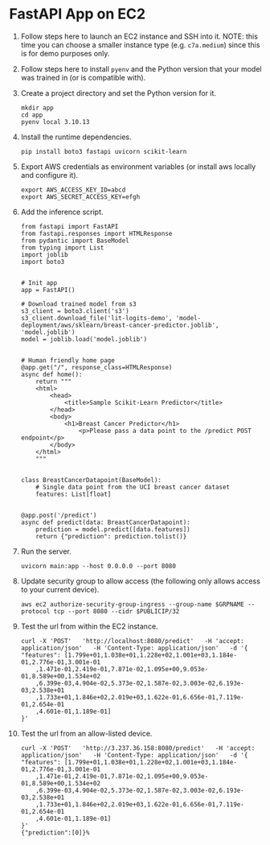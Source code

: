 # FastAPI App on EC2

1. Follow steps here to launch an EC2 instance and SSH into it. NOTE: this time you can choose a smaller instance type (e.g. `c7a.medium`) since this is for demo purposes only.

2. Follow steps here to install `pyenv` and the Python version that your model was trained in (or is compatible with).

3. Create a project directory and set the Python version for it.
    ```
    mkdir app
    cd app
    pyenv local 3.10.13
    ```

4. Install the runtime dependencies.
    ```
    pip install boto3 fastapi uvicorn scikit-learn
    ```

5. Export AWS credentials as environment variables (or install aws locally and configure it).
    ```
    export AWS_ACCESS_KEY_ID=abcd
    export AWS_SECRET_ACCESS_KEY=efgh
    ```

6. Add the inference script.
    ```
    from fastapi import FastAPI
    from fastapi.responses import HTMLResponse
    from pydantic import BaseModel
    from typing import List
    import joblib
    import boto3


    # Init app
    app = FastAPI()

    # Download trained model from s3
    s3_client = boto3.client('s3')
    s3_client.download_file('lit-logits-demo', 'model-deployment/aws/sklearn/breast-cancer-predictor.joblib', 'model.joblib')
    model = joblib.load('model.joblib')


    # Human friendly home page
    @app.get("/", response_class=HTMLResponse)
    async def home():
        return """
        <html>
            <head>
                <title>Sample Scikit-Learn Predictor</title>
            </head>
            <body>
                <h1>Breast Cancer Predictor</h1>
                    <p>Please pass a data point to the /predict POST endpoint</p>
            </body>
        </html>
        """


    class BreastCancerDatapoint(BaseModel):
        # Single data point from the UCI breast cancer dataset
        features: List[float]


    @app.post('/predict')
    async def predict(data: BreastCancerDatapoint):
        prediction = model.predict([data.features])
        return {"prediction": prediction.tolist()}
    ```

6. Run the server.
    ```
    uvicorn main:app --host 0.0.0.0 --port 8080
    ```

7. Update security group to allow access (the following only allows access to your current device).
    ```
    aws ec2 authorize-security-group-ingress --group-name $GRPNAME --protocol tcp --port 8080 --cidr $PUBLICIP/32
    ```

8. Test the url from within the EC2 instance.
    ```
    curl -X 'POST'   'http://localhost:8080/predict'   -H 'accept: application/json'   -H 'Content-Type: application/json'   -d '{
    "features": [1.799e+01,1.038e+01,1.228e+02,1.001e+03,1.184e-01,2.776e-01,3.001e-01
        ,1.471e-01,2.419e-01,7.871e-02,1.095e+00,9.053e-01,8.589e+00,1.534e+02
        ,6.399e-03,4.904e-02,5.373e-02,1.587e-02,3.003e-02,6.193e-03,2.538e+01
        ,1.733e+01,1.846e+02,2.019e+03,1.622e-01,6.656e-01,7.119e-01,2.654e-01
        ,4.601e-01,1.189e-01]
    }'
    ```

9. Test the url from an allow-listed device.
    ```
    curl -X 'POST'   'http://3.237.36.158:8080/predict'   -H 'accept: application/json'   -H 'Content-Type: application/json'   -d '{
    "features": [1.799e+01,1.038e+01,1.228e+02,1.001e+03,1.184e-01,2.776e-01,3.001e-01
        ,1.471e-01,2.419e-01,7.871e-02,1.095e+00,9.053e-01,8.589e+00,1.534e+02
        ,6.399e-03,4.904e-02,5.373e-02,1.587e-02,3.003e-02,6.193e-03,2.538e+01
        ,1.733e+01,1.846e+02,2.019e+03,1.622e-01,6.656e-01,7.119e-01,2.654e-01
        ,4.601e-01,1.189e-01]
    }'
    {"prediction":[0]}%
    ```